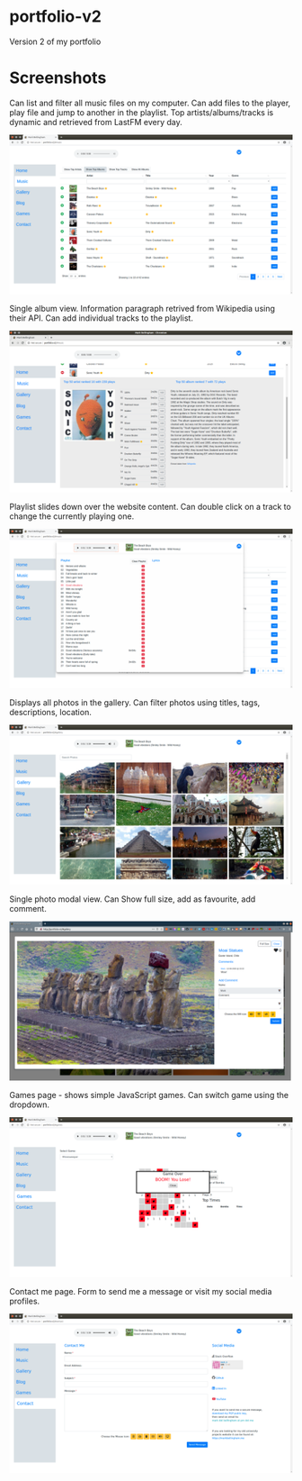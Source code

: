 # portfolio-v2
Version 2 of my portfolio

# Screenshots

Can list and filter all music files on my computer. Can add files to the player, play file and jump to another in the playlist. Top artists/albums/tracks is dynamic and retrieved from LastFM every day.

![Music Browser](screenshots/music-page.png?raw=true "Title")

Single album view. Information paragraph retrived from Wikipedia using their API. Can add individual tracks to the playlist.

![Album View](screenshots/album-view.png?raw=true "Title")

Playlist slides down over the website content. Can double click on a track to change the currently playing one.

![Playlist View](screenshots/playlist-view.png?raw=true "Title")

Displays all photos in the gallery. Can filter photos using titles, tags, descriptions, location.

![Photo Gallery](screenshots/photos-page.png?raw=true "Title")

Single photo modal view. Can Show full size, add as favourite, add comment.

![Single Photo](screenshots/photo-page.png?raw=true "Title")

Games page - shows simple JavaScript games. Can switch game using the dropdown.

![Games Page](screenshots/games-page.png?raw=true "Title")

Contact me page. Form to send me a message or visit my social media profiles.

![Contact Page](screenshots/contact-page.png?raw=true "Title")
